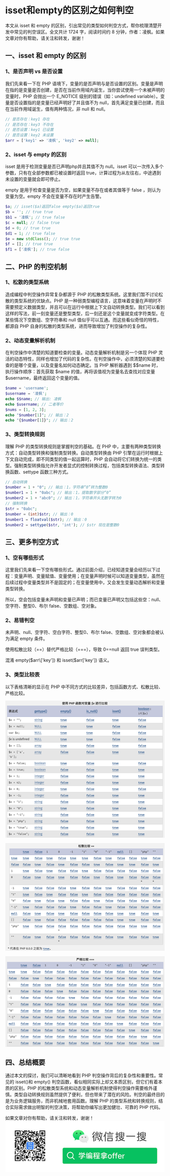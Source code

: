 # isset和empty的区别之如何判空

本文从 isset 和 empty 的区别，引出常见的类型如何判空方式，帮你梳理清楚开发中常见的判空误区。全文共计 1724 字，阅读时间约 8 分钟，作者：凌枫。如果文章对你有帮助，请关注和转发，谢谢！

## 一、isset 和 empty 的区别

### 1、是否声明 vs 是否设置

我们先来看一下在 PHP 语境下，变量的是否声明与是否设置的区别。变量是声明在指的是变量是否创建，是否在当前作用域内诞生，当你尝试使用一个未被声明的变量时，PHP 会抛出一个 E\_NOTICE 级别的错误（如：undefined variable）。变量是否设置指的是变量已经声明好了并且值不为 null，首先满足变量已创建，而且在当前作用域诞生，值有两种情况，非 null 和 null。

```php
// 是否存在：key1 存在
// 是否存在：key3 不存在
// 是否设置：key1 已设置
// 是否设置：key2 未设置
$arr = ['key1' => '凌枫', 'key2' => null];
```

### 2、isset 与 empty 的区别

isset 是用于检测变量是否已声明php并且其值不为 null。isset 可以一次传入多个参数，只有在全部参数都已被设置时返回 true，计算过程为从左往右，中途遇到未设置的变量就会即可停止。

empty 是用于检查变量是否为空，如果变量不存在或者其值等于 false ，则认为变量为空。empty 不会在变量不存在时产生告警。

```php
$a; // isset($a)返回false empty($a)返回true
$b = ''; // true true
$b1 = '凌枫'; // true false
$c = null; // false true
$d = 0; // true true
$d1 = 1; // true false
$e = new stdClass(); // true true
$f = []; // true true
$f1 = ['凌枫']; // true false
```

## 二、PHP 的判空机制

### 1、松散的类型系统

造成编程中判空操作异常复杂都源于 PHP 的松散类型系统。这里我们暂不讨论松散的类型系统的优缺点。PHP 是一种弱类型编程语言，这意味着变量在声明时不需要预定义数据类型，并且可以在运行中根据上下文自动转换类型。我们可以看到这样的写法，前一刻变量还是整型类型，后一刻还是这个变量就变成字符类型。在某些情况下空数组、空字符串和 null 值似乎可以互通。而这些看似奇怪的特性，都源自 PHP 自身的松散的类型系统，进而导致增加了判空操作的复杂性。

### 2、动态变量解析机制

在判空操作中清楚的知道要检查的变量。动态变量解析机制是另一个体现 PHP 灵活的动态特性，同样也增加了代码的复杂性。在判空操作中，必须清楚的知道要检查的是哪个变量，以及变量名如何动态确定。当 PHP 解析器遇到 \$$name 时，执行操作顺序：首先获取 $name 的值，再将该值视为变量名去查找对应变量 $username，最终返回这个变量的值。

```php
$name = 'username';
$username = '凌枫';
echo $$name; // 输出: 凌枫
echo $username; // 二者等价
$nums = [1, 2, 3];
echo "$number[1]"; // 输出：2
echo "{$number[1]}"; // 输出：2
```

### 3、类型转换规则

理解 PHP 的类型转换规则是掌握判空的基础。在 PHP 中，主要有两种类型转换方式：自动类型转换和强制类型转换。自动类型转换由 PHP 引擎在运行时根据上下文自动完成，即不同类型的值一起运算时，PHP 会自动将它们转换为统一的类型。强制类型转换指允许开发者显式的控制转换过程，包括类型转换语法、类型转换函数、settype 函数三种方式。

```php
// 自动转换
$number = 1 + "0"; // 输出：1，字符串“0”转为整数0
$number1 = 1 + "0abc"; // 输出：1，提取数字部分“0”
$number2 = 1 + "abc0"; // 输出：1，字符串开头无数字转为0
// 强制转换
$str = "0abc";
$number = (int)$str; // 输出：0
$number1 = floatval($str); // 输出：0
$number2 = settype($str, 'int'); // $str 现在是整数0
```

## 三、更多判空方式

### 1、空有哪些形式

这里我们先来看一下空有哪些形式。通过前面介绍，已经知道变量会经历以下过程：变量声明、变量赋值、变量使用；在变量声明时候可以知道变量类型，虽然在后续过程中变量类型并不是固定的；在变量使用中，又会发生变量动态解析和变量类型转换。

所以，空会包括变量未声明和变量已声明；而已变量已声明又包括这些空：null、空字符、整型0、布尔  false、空数组、空对象。

### 2、易错判空

未声明、null、空字符、空白字符、整型0、布尔 false、空数组、空对象都会被认为满足 empty 条件。

使用松散比较（==）替代严格比较（===），导致 0==null 返回 true 误判类型。

混淆 empty($arr\['key']) 和 isset($arr\['key']) 语义。

### 3、类型比较表

以下表格清晰的显示在 PHP 中不同方式的比较差异，包括函数方式、松散比较、严格比较。

![图1-函数比较](./assets/图1-函数比较.png)

![图2-松散比较](./assets/图2-松散比较.png)

![图3-严格比较](./assets/图3-严格比较.png)

## 四、总结概要

通过本文的探讨，我们可以清晰地看到 PHP 判空操作背后的复杂性和重要性。常见的 isset()和 empty() 判空函数，看似相同实际上却又本质区别，但它们有着本质的区别。PHP 的松散类型系统和动态变量解析机制使得判空操作需要格外谨慎。类型自动转换规则虽然提供了便利，但也带来了潜在的风险。判空的最终目的是为业务逻辑服务，而非机械地套用函数。理解 PHP 的类型系统和转换规则，结合实际需求做出明智的判空决策，将帮助你编写出更加健壮、可靠的 PHP 代码。

如果文章对你有帮助，请关注和转发，谢谢！
![qr](../assets/qr.png)
